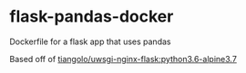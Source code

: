 # flask-pandas-docker
Dockerfile for a flask app that uses pandas

Based off of [tiangolo/uwsgi-nginx-flask:python3.6-alpine3.7](https://github.com/tiangolo/uwsgi-nginx-flask-docker)
